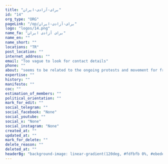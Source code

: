```yaml
---
title: "برای-آزادی-ایران"
id: "14"
org_type: "ORG"
pageLink: "/op/برای-آزادی-ایران"
logo: "logos/14.png"
name_fa: "برای آزادی ایران"
name_en: ""
name_short: ""
locations: "TR"
post_location: ""
internet_address: ""
email: "Too vague to look for contact details"
phone: ""
about: "seems to be related to the ongoing protests and movement for freedom and human rights in Iran, with a focus on the Turkish perspective or support from Turkey.                                                                                                                           The Turkish people and government have shown significant support for the Iranian protests, with many Turkish citizens participating in demonstrations and expressing solidarity online. This phrase likely reflects that sentiment and highlights the transnational nature of the movement for freedom in Iran."
expertise: ""
history: ""
manifesto: ""
coc: ""
estimation_of_members: ""
political_orientation: ""
mark_for_edit: ""
social_telegram: ""
social_facebook: "None"
social_youtube: ""
social_x: "None"
social_instagram: "None"
created_at: ""
updated_at: ""
mark_for_delete: ""
delete_reason: ""
deleted_at: ""
headerBg: "background-image: linear-gradient(120deg, #fdfbfb 0%, #ebedee 100%);"
---
```

